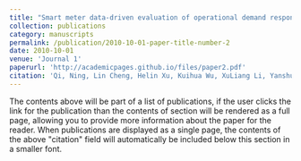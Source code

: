 ```yaml
---
title: "Smart meter data-driven evaluation of operational demand response potential of residential air conditioning loads"
collection: publications
category: manuscripts
permalink: /publication/2010-10-01-paper-title-number-2
date: 2010-10-01
venue: 'Journal 1'
paperurl: 'http://academicpages.github.io/files/paper2.pdf'
citation: 'Qi, Ning, Lin Cheng, Helin Xu, Kuihua Wu, XuLiang Li, Yanshuo Wang, and Rui Liu. "Smart meter data-driven evaluation of operational demand response potential of residential air conditioning loads." Applied Energy 279 (2020): 115708.'
---
```


The contents above will be part of a list of publications, if the user clicks the link for the publication than the contents of section will be rendered as a full page, allowing you to provide more information about the paper for the reader. When publications are displayed as a single page, the contents of the above "citation" field will automatically be included below this section in a smaller font.
